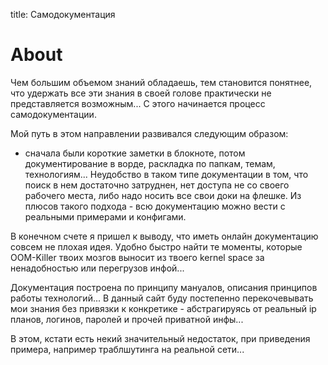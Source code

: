 title: Самодокументация

# About

Чем большим объемом знаний обладаешь, тем становится понятнее, что удержать все эти знания в своей голове практически не представляется возможным...
С этого начинается процесс самодокументации. 

Мой путь в этом направлении развивался следующим образом:

- сначала были короткие заметки в блокноте, потом документирование в ворде, раскладка по папкам, темам, технологиям...
Неудобство в таком типе документации в том, что поиск в нем достаточно затруднен, нет доступа не со своего рабочего места, либо надо носить все свои доки на флешке.
Из плюсов такого подхода - всю документацию можно вести с реальными примерами и конфигами.

В конечном счете я пришел к выводу, что иметь онлайн документацию совсем не плохая идея.
Удобно быстро найти те моменты, которые OOM-Killer твоих мозгов выносит из твоего kernel space за ненадобностью или перегрузов инфой...

Документация построена по принципу мануалов, описания принципов работы технологий...
В данный сайт буду постепенно перекочевывать мои знания без привязки к конкретике - абстрагируясь от реальный ip планов, логинов, паролей и прочей приватной инфы...

В этом, кстати есть некий значительный недостаток, при приведения примера, например траблшутинга на реальной сети...